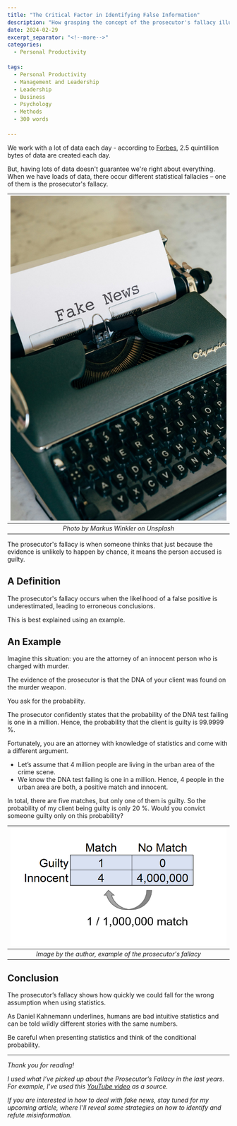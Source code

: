 ```yaml
---
title: "The Critical Factor in Identifying False Information"
description: "How grasping the concept of the prosecutor's fallacy illuminates the mechanics of false information"
date: 2024-02-29
excerpt_separator: "<!--more-->"
categories:
  - Personal Productivity

tags:
  - Personal Productivity
  - Management and Leadership
  - Leadership
  - Business
  - Psychology
  - Methods
  - 300 words

---
```

We work with a lot of data each day - according to [Forbes](https://www.forbes.com/sites/bernardmarr/2018/05/21/how-much-data-do-we-create-every-day-the-mind-blowing-stats-everyone-should-read/), 2.5 quintillion bytes of data are created each day.

But, having lots of data doesn't guarantee we're right about everything. When we have loads of data, there occur different statistical fallacies – one of them is the prosecutor's fallacy.

| ![image](/assets/images/markus-winkler-fake-news-unsplash.jpg) |
|:--:|
| *Photo by Markus Winkler on Unsplash* |

The prosecutor's fallacy is when someone thinks that just because the evidence is unlikely to happen by chance, it means the person accused is guilty.

## A Definition

The prosecutor's fallacy occurs when the likelihood of a false positive is underestimated, leading to erroneous conclusions.

This is best explained using an example.

## An Example

Imagine this situation: you are the attorney of an innocent person who is charged with murder.

The evidence of the prosecutor is that the DNA of your client was found on the murder weapon.

You ask for the probability.

The prosecutor confidently states that the probability of the DNA test failing is one in a million. Hence, the probability that the client is guilty is 99.9999 %.

Fortunately, you are an attorney with knowledge of statistics and come with a different argument.

- Let’s assume that 4 million people are living in the urban area of the crime scene.
- We know the DNA test failing is one in a million. Hence, 4 people in the urban area are both, a positive match and innocent.

In total, there are five matches, but only one of them is guilty. So the probability of my client being guilty is only 20 %. Would you convict someone guilty only on this probability?

| ![image](/assets/images/Prosecutors_Fallacy_Example_DNA.PNG) |
|:--:|
| *Image by the author, example of the prosecutor's fallacy* |

## Conclusion

The prosecutor’s fallacy shows how quickly we could fall for the wrong assumption when using statistics.

As Daniel Kahnemann underlines, humans are bad intuitive statistics and can be told wildly different stories with the same numbers.

Be careful when presenting statistics and think of the conditional probability.

---

*Thank you for reading!*

*I used what I’ve picked up about the Prosecutor’s Fallacy in the last years. For example, I’ve used this [YouTube video](https://www.youtube.com/watch?v=eesUdFlYMh8) as a source.*

*If you are interested in how to deal with fake news, stay tuned for my upcoming article, where I’ll reveal some strategies on how to identify and refute misinformation.*
